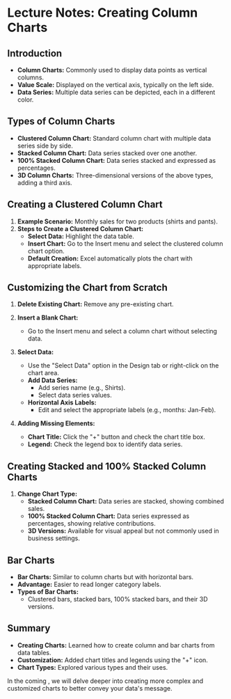 
# Lecture Notes: Creating Column Charts

## Introduction
- **Column Charts:** Commonly used to display data points as vertical columns.
- **Value Scale:** Displayed on the vertical axis, typically on the left side.
- **Data Series:** Multiple data series can be depicted, each in a different color.

## Types of Column Charts
- **Clustered Column Chart:** Standard column chart with multiple data series side by side.
- **Stacked Column Chart:** Data series stacked over one another.
- **100% Stacked Column Chart:** Data series stacked and expressed as percentages.
- **3D Column Charts:** Three-dimensional versions of the above types, adding a third axis.

## Creating a Clustered Column Chart
1. **Example Scenario:** Monthly sales for two products (shirts and pants).
2. **Steps to Create a Clustered Column Chart:**
   - **Select Data:** Highlight the data table.
   - **Insert Chart:** Go to the Insert menu and select the clustered column chart option.
   - **Default Creation:** Excel automatically plots the chart with appropriate labels.

## Customizing the Chart from Scratch
1. **Delete Existing Chart:** Remove any pre-existing chart.
2. **Insert a Blank Chart:**
   - Go to the Insert menu and select a column chart without selecting data.
3. **Select Data:**
   - Use the "Select Data" option in the Design tab or right-click on the chart area.
   - **Add Data Series:**
     - Add series name (e.g., Shirts).
     - Select data series values.
   - **Horizontal Axis Labels:**
     - Edit and select the appropriate labels (e.g., months: Jan-Feb).

4. **Adding Missing Elements:**
   - **Chart Title:** Click the "+" button and check the chart title box.
   - **Legend:** Check the legend box to identify data series.

## Creating Stacked and 100% Stacked Column Charts
1. **Change Chart Type:**
   - **Stacked Column Chart:** Data series are stacked, showing combined sales.
   - **100% Stacked Column Chart:** Data series expressed as percentages, showing relative contributions.
   - **3D Versions:** Available for visual appeal but not commonly used in business settings.

## Bar Charts
- **Bar Charts:** Similar to column charts but with horizontal bars.
- **Advantage:** Easier to read longer category labels.
- **Types of Bar Charts:** 
  - Clustered bars, stacked bars, 100% stacked bars, and their 3D versions.

## Summary
- **Creating Charts:** Learned how to create column and bar charts from data tables.
- **Customization:** Added chart titles and legends using the "+" icon.
- **Chart Types:** Explored various types and their uses.

In the coming , we will delve deeper into creating more complex and customized charts to better convey your data's message.
